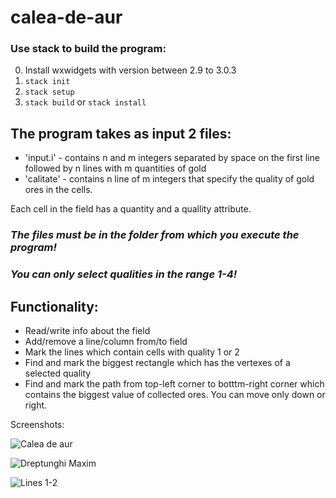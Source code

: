 # calea-de-aur

### Use stack to build the program:
0. Install wxwidgets with version between 2.9 to 3.0.3
1. ```stack init```
2. ```stack setup```
3. ```stack build``` or ```stack install```


## The program takes as input 2 files:
* 'input.i'  - contains n and m integers separated by space on the first line followed by n lines with m quantities of gold
* 'calitate' - contains n line of m integers that specify the quality of gold ores in the cells.

Each cell in the field has a quantity and a quallity attribute. 
### *The files must be in the folder from which you execute the program!*
### *You can only select qualities in the range 1-4!*
## Functionality:
- Read/write info about the field
- Add/remove a line/column from/to field
- Mark the lines which contain cells with quality 1 or 2
- Find and mark the biggest rectangle which has the vertexes of a selected quality
- Find and mark the path from top-left corner to botttm-right corner which contains the biggest value of collected ores. You can move only down or right.

Screenshots:


 ![Calea de aur](https://s14.postimg.cc/3zdk55u81/calea_de_aur.png)


![Dreptunghi Maxim](https://s14.postimg.cc/88ia7c575/dreptunghi_maxim.png)


![Lines 1-2](https://s14.postimg.cc/pyjysdqht/lines1-2.png)
